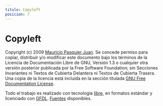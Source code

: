```yaml
---
titulo: Copyleft
posicion: 7
---
```


Copyleft
========

Copyright (c) 2009 [Mauricio Pasquier Juan]. Se concede permiso para copiar, distribuir y/o modificar este documento bajo los
términos de la Licencia de Documentación Libre de GNU, Versión 1.3 o cualquier otra versión posterior publicada por la Free
Software Foundation; sin Secciones Invariantes ni Textos de Cubierta Delantera ni Textos de Cubierta Trasera. Una copia de la
licencia está incluida en la sección titulada [GNU Free Documentation License][GFDL].

Todo el trabajo es realizado con tecnología [libre][], en formatos estándar y licenciado con [GFDL][].
[Fuentes][] disponibles.

[Mauricio Pasquier Juan]: http://mauriciopasquier.com.ar
[GFDL]: gfdl/
[libre]: hecho-con/
[Fuentes]: hecho-con/#fuentes

